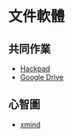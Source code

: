# 文件軟體

## 共同作業
* [Hackpad](https://hackpad.com/)
* [Google Drive](https://drive.google.com/)

## 心智圖
* [xmind](http://www.xmind.net/)


